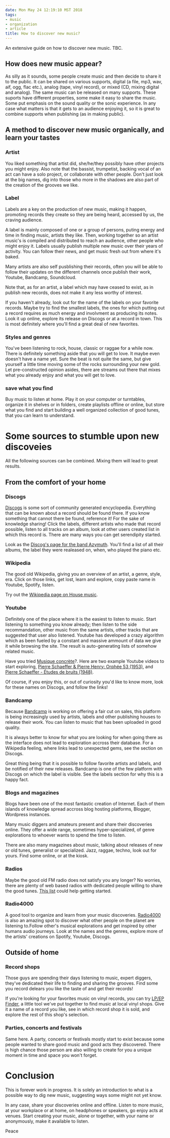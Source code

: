 ```yaml
---
date: Mon May 24 12:19:10 MST 2018
tags:
- music
- organization
- article
title: How to discover new music?
---
```


An extensive guide on how to discover new music. TBC.

## How does new music appear?
As silly as it sounds, some people create music and then decide to share
it to the public.
It can be shared on various supports, digital (a file, mp3, wav, aif, ogg, flac
etc.), analog (tape, vinyl record), or mixed (CD, mixing digital and analog).
The same music can be released on many
supports. These suports have different properties, some make it easy to share
the music. Some put emphasis on the sound quality or the sonic
experience.
In any case what matters is that it gets to an audience enjoying it,
so it is great to combine supports when publishing (as in making public).

## A method to discover new music organically, and learn your tastes

### Artist

You liked something that artist did, she/he/they possibly have other projects you
might enjoy.
Also note that the bassist, trumpetist, backing vocal of an act can
have a solo project, or collaborate with other people. Don't
just look at the big names, dig into those who more in the shadows are also part of the creation of the grooves we like.

### Label

Labels are a key on the production of new music, making it happen,
promoting records they create so they are being heard, accessed by
us, the craving audience.

A label is mainly composed of one or a group of persons, puting energy
and time in finding music, artists they like. Then, working together so
an artist music's is compiled and distributed to reach an audience, other people
who might enjoy it. Labels usually publish multiple new music over
their years of activity. You can follow their news, and get music
fresh out from where it's baked.

Many artists are also self pusblishing their records, often you will
be able to follow their updates on the different channels once publish
their work, Youtube, Bandcamp, Soundcloud.

Note that, as for an artist, a label which may have ceased to exist, as in publish new
records, does not make it any less worthy of interest.

If you haven't already, look out for the name of the labels on your
favorite records. Maybe try to find the smallest labels, the ones for
which putting out a record requires as much energy and involvment as
producing its notes. Look it up online, explore its release on Discogs
or at a record in town. This is most definitely where you'll find a
great deal of new favorites.

### Styles and genres
You've been listening to rock, house, classic or raggae for a while now. There
is definitely something aside that you will get to love. It maybe even
doesn't have a name yet. Sure the beat is not quite the same, but give
yourself a little time moving some of the rocks surrounding your new
gold. Let pre-constructed opinion asides, there are streams out there that mixes
what you already enjoy and what you will get to love.

### save what you find
Buy music to listen at home. Play it on your computer or turntables,
organize it in shelves or in folders, create playlists offline or
online, but store what you find and start building a well organized collection of
good tunes, that you can learn to understand.

# Some sources to stumble upon new discoveies

All the following sources can be combined. Mixing them will lead to great results.

## From the comfort of your home
### Discogs

[Discogs](https://www.discogs.com/) is some sort of community
generated encyclopedia. Everything that can be known about a record
should be found there. If you know something that cannot there be
found, reference it! For the sake of knowledge sharing!  Click the
labels, different artists who made that record possible, listen to all
tracks on an album, look at other users created list in which this
record is. There are many ways you can get serendipity started.

Look as the [Discog's page for the band
Azymuth](https://www.discogs.com/artist/78-Azymuth). You'll find a
list of all their albums, the label they were realeased on, when, who
played the piano etc.
						 

### Wikipedia

The good old Wikipedia, giving you an overview of an artist, a genre, style,
era. Click on those links, get lost, learn and explore, copy paste
name in Youtube, Spotify, listen.

Try out the [Wikipedia page on House music](https://en.wikipedia.org/wiki/House_music).

### Youtube

Definitely one of the place where it is the easiest to listen to
music. Start listening to something you know already; then listen to
the side recommandation, other music from the same artists, other
tracks that are suggested that user also listened.
Youtube has developed a crazy algorithm which as been fueled by a
constant and massive ammount of data we give it while browsing the
site. The result is auto-generating lists of somehow related music.

Have you tried [Musique
concrète](https://en.wikipedia.org/wiki/Musique_concr%C3%A8te)?. Here
are two example Youtube videos to start exploring, [Pierre Schaeffer &
Pierre Henry: Orphée 53
(1953)](https://www.youtube.com/watch?v=XJq3jItducg), and [Pierre
Schaeffer - Études de bruits
(1948)](https://www.youtube.com/watch?v=CTf0yE15zzI).

Of course, if you enjoy this, or out of curiosity you'd like to know
more, look for these names on Discogs, and follow the links!

### Bandcamp

Because [Bandcamp](https://bandcamp.com/) is working on offering a
fair cut on sales, this platform is being increasingly used by artists,
labels and other publishing houses to release their work. You can
listen to music that has been uploaded in good quality.

It is always better to know for what you are looking for when going
there as the interface does not lead to exploration accross their
database. For a Wikipedia feeling, where links lead to unexpected
gems, see the section on Discogs.

Great thing being that it is possible to follow favorite artists and
labels, and be notified of their new releases. Bandcamp is one of the
few platform with Discogs on which the label is visible. See the
labels section for why this is a happy fact.

### Blogs and magazines

Blogs have been one of the most fantastic creation of Internet. Each
of them islands of knowledge spread accross blog hosting platforms,
Blogger, Wordpress instances.

Many music diggers and amateurs
present and share their discoveries online. They offer a wide range,
sometimes hyper-specialized, of genre explorations to whoever wants to
spend the time to listen.

There are also many magazines about music, talking about releases of new or
old tunes, generalist or specialized. Jazz, raggae, techno, look out
for yours. Find some online, or at the kiosk.


### Radios
Maybe the good old FM radio does not satisfy you any longer? No
worries, there are plenty of web based radios with dedicated people
willing to share the good tunes. [This
list](https://blog.radio4000.com/radio-list) could help getting
started.

### Radio4000

A good tool to organize and learn from your music
discoveries. [Radio4000](https://radio4000.com) is also
an amazing spot to discover what other people on the planet are
listening to.Follow other's musical explorations and get inspired by
other humans audio journeys. Look at the names and the genres, explore
more of the artists' creations on Spotify, Youtube, Discogs.

## Outside of home 

### Record shops
Those guys are spending their days listening to music, expert
diggers, they've dedicated their life to finding and sharing the
grooves. Find some you record delears you like the taste of and get
their records!

If you're looking for your favorites music on vinyl records, you can
try [LP/EP Finder](https://lpepfinder.com/), a little tool we've put
together to find music at local vinyl shops. Give it a name of a
record you like, see in which record shop it is sold, and explore the
rest of this shop's selection.

### Parties, concerts and festivals
Same here. A party, concerts or festivals mostly start to exist because
some people wanted to share good music and good acts they discovered. There is high chance
those person are also willing to create for you a unique moment in
time and space you won't forget.

# Conclusion
This is forever work in progress. It is solely an introduction to what
is a possible way to dig new music, suggesting ways some might not yet know.

In any case, share your discoveries online and offline. Listen to more music, at
your workplace or at home, on headphones or speakers, go enjoy acts at
venues.  Start creating your music, alone or together, with your name
or anonymously, make it available to listen.

Peace
